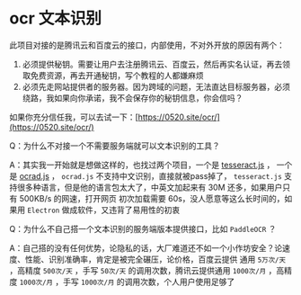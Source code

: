 # ocr 文本识别

此项目对接的是腾讯云和百度云的接口，内部使用，不对外开放的原因有两个：
1. 必须提供秘钥。需要让用户去注册腾讯云、百度云，然后再实名认证，再去领取免费资源，再去开通秘钥，写个教程的人都嫌麻烦
2. 必须先走网站提供者的服务器。因为跨域的问题，无法直达目标服务器，必须绕路，我如果向你承诺，我不会保存你的秘钥信息，你会信吗？

如果你充分信任我，可以去试一下：[https://0520.site/ocr/](https://0520.site/ocr/)

Q：为什么不对接一个不需要服务端就可以文本识别的工具？

A：其实我一开始就是想做这样的，也找过两个项目，一个是 [tesseract.js](https://github.com/naptha/tesseract.js) ，
一个是 [ocrad.js](https://github.com/antimatter15/ocrad.js) ， `ocrad.js` 不支持中文识别，直接就被pass掉了，
`tesseract.js` 支持很多种语言，但是他的语言包太大了，中英文加起来有 30M 还多，如果用户只有 500KB/s 的网速，打开网页
初次加载需要 60s，没人愿意等这么长时间的，如果用 `Electron` 做成软件，又违背了易用性的初衷

Q：为什么不自己搭一个文本识别的服务端版本提供接口，比如 `PaddleOCR` ？

A：自己搭的没有任何优势，论隐私的话，大厂难道还不如一个小作坊安全？论速度、性能、识别准确率，肯定是被完全碾压，论价格，百度云提供
通用 `5万次/天` ，高精度 `500次/天` ，手写 `50次/天` 的调用次数，腾讯云提供通用 `1000次/月` ，高精度 `1000次/月` ，手写
`1000次/月` 的调用次数，个人用户使用足够了
